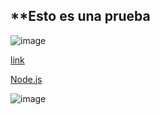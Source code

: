 **Esto es una prueba 
--
![image](https://user-images.githubusercontent.com/108207854/199856664-9fc6927a-50cb-4687-9584-979e53db54d8.png)

[link](https://github.com/janethpc/janethpc/edit/man/README.md)

[Node.js](https://nodejs.org/es/)

![image](https://user-images.githubusercontent.com/108207854/199856664-9fc6927a-50cb-4687-9584-979e53db54d8.png)